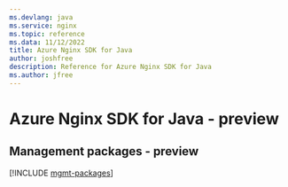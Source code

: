 ```yaml
---
ms.devlang: java
ms.service: nginx
ms.topic: reference
ms.data: 11/12/2022
title: Azure Nginx SDK for Java
author: joshfree
description: Reference for Azure Nginx SDK for Java
ms.author: jfree
---
```

# Azure Nginx SDK for Java - preview

## Management packages - preview
[!INCLUDE [mgmt-packages](nginx-mgmt-index.md)]